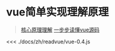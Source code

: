 # vue简单实现理解原理

> [核心原理理解](https://github.com/bison1994/vue-for-learning)
> [一步步读懂vue源码](https://www.cnblogs.com/kidney/p/8018226.html)

<<< ./docs/zh/readvue/vue-0.4.js
